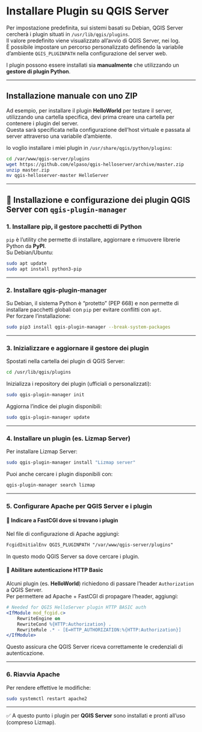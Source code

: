# Installare Plugin su QGIS Server

Per impostazione predefinita, sui sistemi basati su Debian, QGIS Server cercherà i plugin situati in `/usr/lib/qgis/plugins`.  
Il valore predefinito viene visualizzato all’avvio di QGIS Server, nei log.  
È possibile impostare un percorso personalizzato definendo la variabile d’ambiente `QGIS_PLUGINPATH` nella configurazione del server web.  

I plugin possono essere installati sia **manualmente** che utilizzando un **gestore di plugin Python**.

---

## Installazione manuale con uno ZIP

Ad esempio, per installare il plugin **HelloWorld** per testare il server, utilizzando una cartella specifica, devi prima creare una cartella per contenere i plugin del server.  
Questa sarà specificata nella configurazione dell’host virtuale e passata al server attraverso una variabile d’ambiente.  

Io voglio installare i miei plugin in `/usr/share/qgis/python/plugins`:  

```bash
cd /var/www/qgis-server/plugins
wget https://github.com/elpaso/qgis-helloserver/archive/master.zip
unzip master.zip
mv qgis-helloserver-master HelloServer
```

---

## 🔧 Installazione e configurazione dei plugin QGIS Server con `qgis-plugin-manager`

### 1. Installare **pip**, il gestore pacchetti di Python  
`pip` è l’utility che permette di installare, aggiornare e rimuovere librerie Python da **PyPI**.  
Su Debian/Ubuntu:  

```bash
sudo apt update
sudo apt install python3-pip
```

---

### 2. Installare **qgis-plugin-manager**  
Su Debian, il sistema Python è “protetto” (PEP 668) e non permette di installare pacchetti globali con `pip` per evitare conflitti con `apt`.  
Per forzare l’installazione:  

```bash
sudo pip3 install qgis-plugin-manager --break-system-packages
```

---

### 3. Inizializzare e aggiornare il gestore dei plugin  
Spostati nella cartella dei plugin di QGIS Server:  

```bash
cd /usr/lib/qgis/plugins
```

Inizializza i repository dei plugin (ufficiali o personalizzati):  

```bash
sudo qgis-plugin-manager init
```

Aggiorna l’indice dei plugin disponibili:  

```bash
sudo qgis-plugin-manager update
```

---

### 4. Installare un plugin (es. Lizmap Server)  
Per installare Lizmap Server:  

```bash
sudo qgis-plugin-manager install "Lizmap server"
```

Puoi anche cercare i plugin disponibili con:  

```bash
qgis-plugin-manager search lizmap
```

---

### 5. Configurare Apache per QGIS Server e i plugin  

#### 🔹 Indicare a FastCGI dove si trovano i plugin  
Nel file di configurazione di Apache aggiungi:  

```apache
FcgidInitialEnv QGIS_PLUGINPATH "/var/www/qgis-server/plugins"
```

In questo modo QGIS Server sa dove cercare i plugin.  

#### 🔹 Abilitare autenticazione HTTP Basic  
Alcuni plugin (es. **HelloWorld**) richiedono di passare l’header `Authorization` a QGIS Server.  
Per permettere ad Apache + FastCGI di propagare l’header, aggiungi:  

```apache
# Needed for QGIS HelloServer plugin HTTP BASIC auth
<IfModule mod_fcgid.c>
    RewriteEngine on
    RewriteCond %{HTTP:Authorization} .
    RewriteRule .* - [E=HTTP_AUTHORIZATION:%{HTTP:Authorization}]
</IfModule>
```

Questo assicura che QGIS Server riceva correttamente le credenziali di autenticazione.  

---

### 6. Riavvia Apache  
Per rendere effettive le modifiche:  

```bash
sudo systemctl restart apache2
```

---

✅ A questo punto i plugin per **QGIS Server** sono installati e pronti all’uso (compreso Lizmap).
